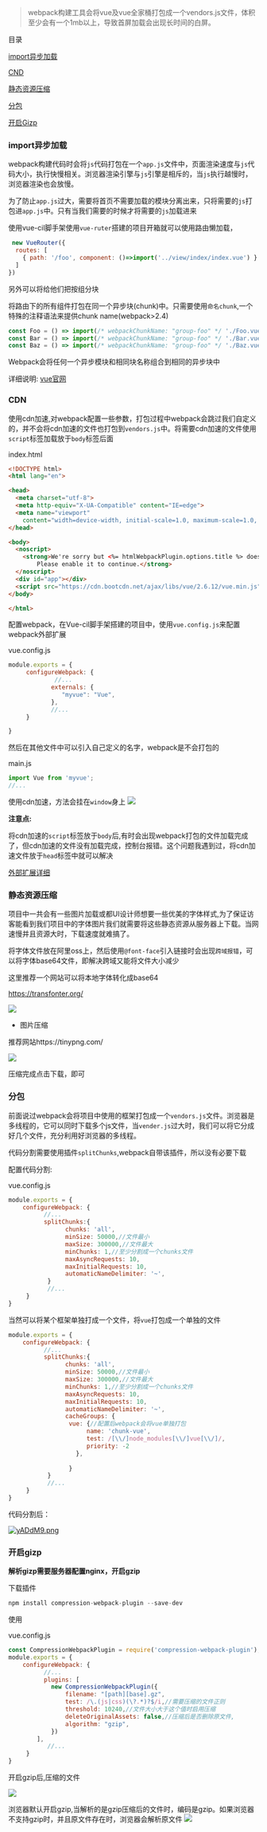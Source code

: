 ﻿
> webpack构建工具会将vue及vue全家桶打包成一个vendors.js文件，体积至少会有一个1mb以上，导致首屏加载会出现长时间的白屏。

目录

[import异步加载]()

[CND]()

[静态资源压缩]()

[分包]()

[开启Gizp]()



### import异步加载

webpack构建代码时会将`js`代码打包在一个`app.js`文件中，页面渲染速度与`js`代码大小，执行快慢相关。浏览器渲染引擎与`js`引擎是相斥的，当`js`执行越慢时，浏览器渲染也会放慢。

为了防止`app.js`过大，需要将首页不需要加载的模块分离出来，只将需要的`js`打包进`app.js`中。只有当我们需要的时候才将需要的`js`加载进来

使用vue-cil脚手架使用`vue-ruter`搭建的项目开箱就可以使用路由懒加载，

```js
 new VueRouter({
  routes: [
    { path: '/foo', component: ()=>import('../view/index/index.vue') }
  ]
})
```

另外可以将给他们把按组分块

将路由下的所有组件打包在同一个异步块(chunk)中。只需要使用`命名chunk`,一个特殊的注释语法来提供chunk name(webpack>2.4)

```js
const Foo = () => import(/* webpackChunkName: "group-foo" */ './Foo.vue')
const Bar = () => import(/* webpackChunkName: "group-foo" */ './Bar.vue')
const Baz = () => import(/* webpackChunkName: "group-foo" */ './Baz.vue')
```

Webpack会将任何一个异步模块和相同块名称组合到相同的异步块中

详细说明: <a href="https://router.vuejs.org/zh/guide/advanced/lazy-loading.html"> vue官网</a>

### CDN

使用cdn加速,对webpack配置一些参数，打包过程中webpack会跳过我们自定义的，并不会将cdn加速的文件也打包到`vendors.js`中。将需要cdn加速的文件使用`script`标签加载放于`body`标签后面

index.html

```html
<!DOCTYPE html>
<html lang="en">

<head>
  <meta charset="utf-8">
  <meta http-equiv="X-UA-Compatible" content="IE=edge">
  <meta name="viewport"
    content="width=device-width, initial-scale=1.0, maximum-scale=1.0, user-scalable=0, telephone=yes">
</head>

<body>
  <noscript>
    <strong>We're sorry but <%= htmlWebpackPlugin.options.title %> doesn't work properly without JavaScript enabled.
        Please enable it to continue.</strong>
  </noscript>
  <div id="app"></div>
  <script src="https://cdn.bootcdn.net/ajax/libs/vue/2.6.12/vue.min.js"></script>
</body>

</html>
```

配置webpack，在Vue-cil脚手架搭建的项目中，使用`vue.config.js`来配置webpack外部扩展

vue.config.js

```js
module.exports = {
     configureWebpack: {
             //...
            externals: {
               "myvue": "Vue",
            },
            //...
     }

}
```

然后在其他文件中可以引入自己定义的名字，webpack是不会打包的

main.js

```js
import Vue from 'myvue';
//...
```

使用cdn加速，方法会挂在`window`身上
<img src="https://s3.ax1x.com/2021/01/30/ykbF8H.png" />

**注意点:**

将cdn加速的`script`标签放于`body`后,有时会出现webpack打包的文件加载完成了，但cdn加速的文件没有加载完成，控制台报错。这个问题我遇到过，将cdn加速文件放于`head`标签中就可以解决

<a href="https://webpack.docschina.org/configuration/externals/#root"> 外部扩展详细</a>



### 静态资源压缩

项目中一共会有一些图片加载或都UI设计师想要一些优美的字体样式,为了保证访客能看到我们项目中的字体图片我们就需要将这些静态资源从服务器上下载。当网速慢并且资源大时，下载速度就难搞了。

将字体文件放在阿里oss上，然后使用`@font-face`引入链接时会出现`跨域报错`，可以将字体base64文件，即解决跨域又能将文件大小减少

这里推荐一个网站可以将本地字体转化成base64

https://transfonter.org/

<img src="https://s3.ax1x.com/2021/01/31/yABeXR.png" />

* 图片压缩

推荐网站https://tinypng.com/

<img src="https://s3.ax1x.com/2021/01/31/yABRH0.png" />

压缩完成点击下载，即可

### 分包

前面说过webpack会将项目中使用的框架打包成一个`vendors.js`文件。浏览器是多线程的，它可以同时下载多个js文件，当`vender.js`过大时，我们可以将它分成好几个文件，充分利用好浏览器的多线程。

代码分割需要使用插件`splitChunks`,webpack自带该插件，所以没有必要下载

配置代码分割:

vue.config.js

```js
module.exports = {
    configureWebpack: {
          //...
          splitChunks:{
                chunks: 'all',
                minSize: 50000,//文件最小
                maxSize: 300000,//文件最大
                minChunks: 1,//至少分割成一个chunks文件
                maxAsyncRequests: 10,
                maxInitialRequests: 10,
                automaticNameDelimiter: '~',
           }
           //...
     }
} 
```

当然可以将某个框架单独打成一个文件，将`vue`打包成一个单独的文件

```js
module.exports = {
    configureWebpack: {
          //...
          splitChunks:{
                chunks: 'all',
                minSize: 50000,//文件最小
                maxSize: 300000,//文件最大
                minChunks: 1,//至少分割成一个chunks文件
                maxAsyncRequests: 10,
                maxInitialRequests: 10,
                automaticNameDelimiter: '~',
                cacheGroups: {
                 vue: {//配置后webpack会将vue单独打包
                      name: 'chunk-vue',
                      test: /[\\/]node_modules[\\/]vue[\\/]/,
                      priority: -2
                   },
             
                 }
           }
           //...
     }
} 
```

代码分割后：

[![yADdM9.png](https://img-blog.csdnimg.cn/img_convert/c706ab9aa90b2180f71ab432c0fcec77.png)](https://imgchr.com/i/yADdM9)

### 开启gizp

**解析gizp需要服务器配置nginx，开启gzip**

下载插件

```js
npm install compression-webpack-plugin --save-dev
```

使用

vue.config.js

```js
const CompressionWebpackPlugin = require('compression-webpack-plugin');
module.exports = {
    configureWebpack: {
          //...
          plugins: [
            new CompressionWebpackPlugin({
                filename: "[path][base].gz",
                test: /\.(js|css)(\?.*)?$/i,//需要压缩的文件正则
                threshold: 10240,//文件大小大于这个值时启用压缩
                deleteOriginalAssets: false,//压缩后是否删除原文件,
                algorithm: "gzip",
            })
        ],
           //...
     }
} 
```

开启gzip后,压缩的文件

<img src="https://s3.ax1x.com/2021/01/31/yArPWF.png" />

浏览器默认开启gzip,当解析的是gzip压缩后的文件时，编码是gzip。如果浏览器不支持gzip时，并且原文件存在时，浏览器会解析原文件
<img src="https://s3.ax1x.com/2021/01/31/yArrOs.png" />
